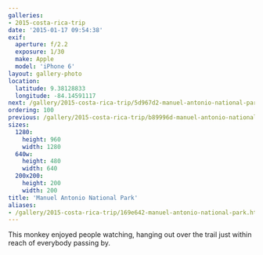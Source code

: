 ```yaml
---
galleries:
- 2015-costa-rica-trip
date: '2015-01-17 09:54:38'
exif:
  aperture: f/2.2
  exposure: 1/30
  make: Apple
  model: 'iPhone 6'
layout: gallery-photo
location:
  latitude: 9.38128833
  longitude: -84.14591117
next: /gallery/2015-costa-rica-trip/5d967d2-manuel-antonio-national-park
ordering: 100
previous: /gallery/2015-costa-rica-trip/b89996d-manuel-antonio-national-park
sizes:
  1280:
    height: 960
    width: 1280
  640w:
    height: 480
    width: 640
  200x200:
    height: 200
    width: 200
title: 'Manuel Antonio National Park'
aliases:
- /gallery/2015-costa-rica-trip/169e642-manuel-antonio-national-park.html
---
```


This monkey enjoyed people watching, hanging out over the trail just within reach of everybody passing by.
